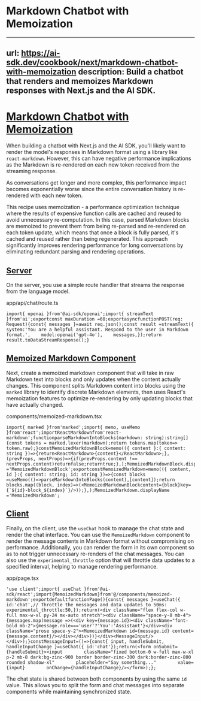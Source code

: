 # Markdown Chatbot with Memoization


---
url: https://ai-sdk.dev/cookbook/next/markdown-chatbot-with-memoization
description: Build a chatbot that renders and memoizes Markdown responses with Next.js and the AI SDK.
---


# [Markdown Chatbot with Memoization](#markdown-chatbot-with-memoization)


When building a chatbot with Next.js and the AI SDK, you'll likely want to render the model's responses in Markdown format using a library like `react-markdown`. However, this can have negative performance implications as the Markdown is re-rendered on each new token received from the streaming response.

As conversations get longer and more complex, this performance impact becomes exponentially worse since the entire conversation history is re-rendered with each new token.

This recipe uses memoization - a performance optimization technique where the results of expensive function calls are cached and reused to avoid unnecessary re-computation. In this case, parsed Markdown blocks are memoized to prevent them from being re-parsed and re-rendered on each token update, which means that once a block is fully parsed, it's cached and reused rather than being regenerated. This approach significantly improves rendering performance for long conversations by eliminating redundant parsing and rendering operations.


## [Server](#server)


On the server, you use a simple route handler that streams the response from the language model.

app/api/chat/route.ts

```
import{ openai }from'@ai-sdk/openai';import{ streamText }from'ai';exportconst maxDuration =60;exportasyncfunctionPOST(req: Request){const{ messages }=await req.json();const result =streamText({    system:'You are a helpful assistant. Respond to the user in Markdown format.',    model:openai('gpt-4o'),    messages,});return result.toDataStreamResponse();}
```


## [Memoized Markdown Component](#memoized-markdown-component)


Next, create a memoized markdown component that will take in raw Markdown text into blocks and only updates when the content actually changes. This component splits Markdown content into blocks using the `marked` library to identify discrete Markdown elements, then uses React's memoization features to optimize re-rendering by only updating blocks that have actually changed.

components/memoized-markdown.tsx

```
import{ marked }from'marked';import{ memo, useMemo }from'react';importReactMarkdownfrom'react-markdown';functionparseMarkdownIntoBlocks(markdown: string):string[]{const tokens = marked.lexer(markdown);return tokens.map(token=> token.raw);}constMemoizedMarkdownBlock=memo(({ content }:{ content: string })=>{return<ReactMarkdown>{content}</ReactMarkdown>;},(prevProps, nextProps)=>{if(prevProps.content !== nextProps.content)returnfalse;returntrue;},);MemoizedMarkdownBlock.displayName ='MemoizedMarkdownBlock';exportconstMemoizedMarkdown=memo(({ content, id }:{ content: string; id: string })=>{const blocks =useMemo(()=>parseMarkdownIntoBlocks(content),[content]);return blocks.map((block, index)=>(<MemoizedMarkdownBlockcontent={block}key={`${id}-block_${index}`}/>));},);MemoizedMarkdown.displayName ='MemoizedMarkdown';
```


## [Client](#client)


Finally, on the client, use the `useChat` hook to manage the chat state and render the chat interface. You can use the `MemoizedMarkdown` component to render the message contents in Markdown format without compromising on performance. Additionally, you can render the form in its own component so as to not trigger unnecessary re-renders of the chat messages. You can also use the `experimental_throttle` option that will throttle data updates to a specified interval, helping to manage rendering performance.

app/page.tsx

```
'use client';import{ useChat }from'@ai-sdk/react';import{MemoizedMarkdown}from'@/components/memoized-markdown';exportdefaultfunctionPage(){const{ messages }=useChat({    id:'chat',// Throttle the messages and data updates to 50ms:    experimental_throttle:50,});return(<div className="flex flex-col w-full max-w-xl py-24 mx-auto stretch"><div className="space-y-8 mb-4">{messages.map(message =>(<div key={message.id}><div className="font-bold mb-2">{message.role==='user'?'You':'Assistant'}</div><div className="prose space-y-2"><MemoizedMarkdown id={message.id} content={message.content}/></div></div>))}</div><MessageInput/></div>);}constMessageInput=()=>{const{ input, handleSubmit, handleInputChange }=useChat({ id:'chat'});return(<form onSubmit={handleSubmit}><input        className="fixed bottom-0 w-full max-w-xl p-2 mb-8 dark:bg-zinc-900 border border-zinc-300 dark:border-zinc-800 rounded shadow-xl"        placeholder="Say something..."        value={input}        onChange={handleInputChange}/></form>);};
```

The chat state is shared between both components by using the same `id` value. This allows you to split the form and chat messages into separate components while maintaining synchronized state.

